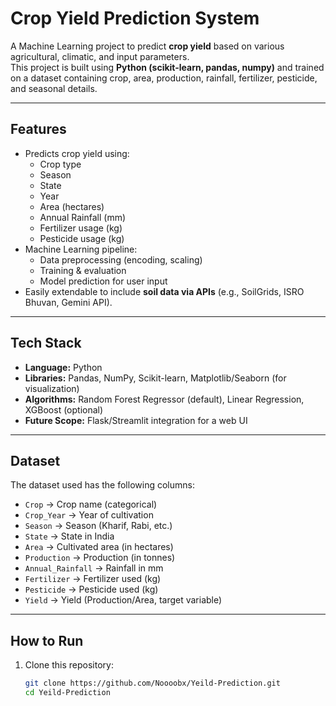 #  Crop Yield Prediction System

A Machine Learning project to predict **crop yield** based on various agricultural, climatic, and input parameters.  
This project is built using **Python (scikit-learn, pandas, numpy)** and trained on a dataset containing crop, area, production, rainfall, fertilizer, pesticide, and seasonal details.

---

##  Features
- Predicts crop yield using:
  - Crop type
  - Season
  - State
  - Year
  - Area (hectares)
  - Annual Rainfall (mm)
  - Fertilizer usage (kg)
  - Pesticide usage (kg)
- Machine Learning pipeline:
  - Data preprocessing (encoding, scaling)
  - Training & evaluation
  - Model prediction for user input
- Easily extendable to include **soil data via APIs** (e.g., SoilGrids, ISRO Bhuvan, Gemini API).

---

##  Tech Stack
- **Language:** Python  
- **Libraries:** Pandas, NumPy, Scikit-learn, Matplotlib/Seaborn (for visualization)  
- **Algorithms:** Random Forest Regressor (default), Linear Regression, XGBoost (optional)  
- **Future Scope:** Flask/Streamlit integration for a web UI  

---

##  Dataset
The dataset used has the following columns:

- `Crop` → Crop name (categorical)  
- `Crop_Year` → Year of cultivation  
- `Season` → Season (Kharif, Rabi, etc.)  
- `State` → State in India  
- `Area` → Cultivated area (in hectares)  
- `Production` → Production (in tonnes)  
- `Annual_Rainfall` → Rainfall in mm  
- `Fertilizer` → Fertilizer used (kg)  
- `Pesticide` → Pesticide used (kg)  
- `Yield` → Yield (Production/Area, target variable)

---

##  How to Run
1. Clone this repository:
   ```bash
   git clone https://github.com/Noooobx/Yeild-Prediction.git
   cd Yeild-Prediction
